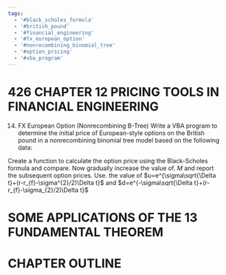 ```yaml
---
tags:
  - '#black_scholes_formula'
  - '#british_pound'
  - '#financial_engineering'
  - '#fx_european_option'
  - '#nonrecombining_binomial_tree'
  - '#option_pricing'
  - '#vba_program'
---
```

# 426 CHAPTER 12 PRICING TOOLS IN FINANCIAL ENGINEERING  

14. FX European Option (Nonrecombining B-Tree) Write a VBA program to determine the initial price of European-style options on the British pound in a nonrecombining binomial tree model based on the following data:  

Create a function to calculate the option price using the Black-Scholes formula and compare. Now gradually increase the value of. $M$ and report the subsequent option prices. Use. the value of $u=e^{\sigma\sqrt{\Delta t}+(r-r_{f}-\sigma^{2}/2)\Delta t}$ and $d=e^{-\sigma\sqrt{\Delta t}+(r-r_{f}-\sigma_{2}/2)\Delta t}$  

# SOME APPLICATIONS OF THE 13 FUNDAMENTAL THEOREM  

# CHAPTER OUTLINE  

